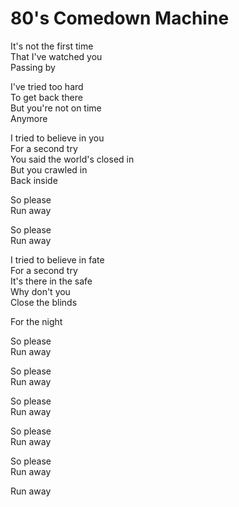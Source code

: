 # 80's Comedown Machine  

It's not the first time  
That I've watched you  
Passing by  

I've tried too hard  
To get back there  
But you're not on time  
Anymore  

I tried to believe in you  
For a second try  
You said the world's closed in  
But you crawled in  
Back inside  

So please  
Run away  

So please  
Run away  

I tried to believe in fate  
For a second try  
It's there in the safe  
Why don't you  
Close the blinds  

For the night  

So please  
Run away  

So please  
Run away  

So please  
Run away  

So please  
Run away  

So please  
Run away  

Run away  
